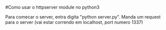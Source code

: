 #Como usar o httpserver module no python3

Para comecar o server, entra digita "python server.py".
Manda um request para o server (vai estar correndo em localhost, port numero 1337)

